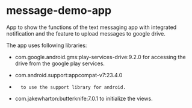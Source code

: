 # message-demo-app
App to show the functions of the text messaging app with integrated notification and the feature to upload messages to google drive.

The app uses following libraries:
  
- com.google.android.gms:play-services-drive:9.2.0 
        for accessing the drive from the google play services.

- com.android.support:appcompat-v7:23.4.0
- 
        to use the support library for android.

- com.jakewharton:butterknife:7.0.1
        to initialize the views.
